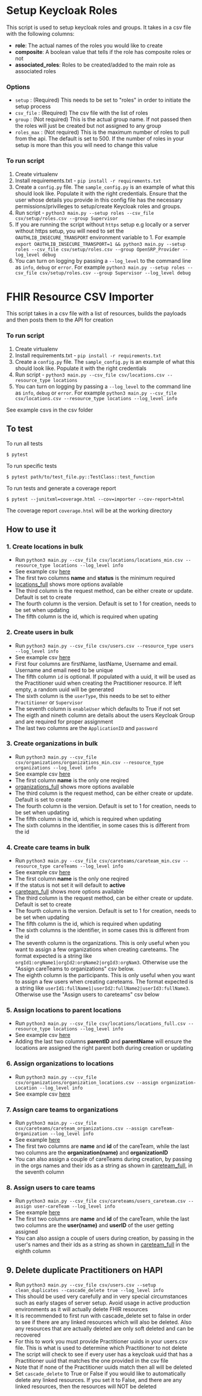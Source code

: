 # Setup Keycloak Roles

This script is used to setup keycloak roles and groups. It takes in a csv file with the following columns:

- **role**: The actual names of the roles you would like to create
- **composite**: A boolean value that tells if the role has composite roles or not
- **associated_roles**: Roles to be created/added to the main role as associated roles

### Options

- `setup` : (Required) This needs to be set to "roles" in order to initiate the setup process
- `csv_file` : (Required) The csv file with the list of roles
- `group` : (Not required) This is the actual group name. If not passed then the roles will just be created but not assigned to any group
- `roles_max` : (Not required) This is the maximum number of roles to pull from the api. The default is set to 500. If the number of roles in your setup is more than this you will need to change this value


### To run script
1. Create virtualenv
2. Install requirements.txt - `pip install -r requirements.txt`
3. Create a `config.py` file. The `sample_config.py` is an example  of what this should look like. Populate it with the right credentials. Ensure that the user whose details you provide in this config file has the necessary permissions/privilleges to setup/create Keycloak roles and groups.
4. Run script - `python3 main.py --setup roles --csv_file csv/setup/roles.csv --group Supervisor`
5. If you are running the script without `https` setup e.g locally or a server without https setup, you will need to set the `OAUTHLIB_INSECURE_TRANSPORT` environment variable to 1. For example `export OAUTHLIB_INSECURE_TRANSPORT=1 && python3 main.py --setup roles --csv_file csv/setup/roles.csv --group OpenSRP_Provider --log_level debug`
6. You can turn on logging by passing a `--log_level` to the command line as `info`, `debug` or `error`. For example `python3 main.py --setup roles --csv_file csv/setup/roles.csv --group Supervisor --log_level debug`


# FHIR Resource CSV Importer

This script takes in a csv file with a list of resources, builds the payloads 
and then posts them to the API for creation

### To run script
1. Create virtualenv
2. Install requirements.txt - `pip install -r requirements.txt`
3. Create a `config.py` file. The `sample_config.py` is an example  of what this should look like. Populate it with the right credentials
4. Run script - `python3 main.py --csv_file csv/locations.csv --resource_type locations`
5. You can turn on logging by passing a `--log_level` to the command line as `info`, `debug` or `error`. For example `python3 main.py --csv_file csv/locations.csv --resource_type locations --log_level info`

See example csvs in the csv folder

## To test

To run all tests
```console
$ pytest
```
To run specific tests
```console
$ pytest path/to/test_file.py::TestClass::test_function
```

To run tests and generate a coverage report
```console
$ pytest --junitxml=coverage.html --cov=importer --cov-report=html
```
The coverage report `coverage.html` will be at the working directory

## How to use it

### 1. Create locations in bulk
- Run `python3 main.py --csv_file csv/locations/locations_min.csv --resource_type locations --log_level info`
- See example csv [here](/importer/csv/locations/locations_min.csv)
- The first two columns __name__ and __status__ is the minimum required
- [locations_full](/importer/csv/locations/locations_full.csv) shows more options available
- The third column is the request method, can be either create or update. Default is set to create
- The fourth column is the version. Default is set to 1 for creation, needs to be set when updating
- The fifth column is the id, which is required when upating

### 2. Create users in bulk
- Run `python3 main.py --csv_file csv/users.csv --resource_type users --log_level info`
- See example csv [here](/importer/csv/users.csv)
- First four columns are firstName, lastName, Username and email. Username and email need to be unique
- The fifth column `id` is optional. If populated with a uuid, it will be used as the Practitioner uuid when creating the Practitioner resource. If left empty, a random uuid will be generated
- The sixth column is the `userType`, this needs to be set to either `Practitioner` or `Supervisor`
- The seventh column is `enableUser` which defaults to True if not set
- The eigth and nineth column are details about the users Keycloak Group and are required for proper assignment
- The last two columns are the `ApplicationID` and `password`

### 3. Create organizations in bulk
- Run `python3 main.py --csv_file csv/organizations/organizations_min.csv --resource_type organizations --log_level info`
- See example csv [here](/importer/csv/organizations/organizations_min.csv)
- The first  column __name__ is the only one reqired
- [organizations_full](/importer/csv/organizations/organizations_full.csv) shows more options available
- The third column is the request method, can be either create or update. Default is set to create
- The fourth column is the version. Default is set to 1 for creation, needs to be set when updating
- The fifth column is the id, which is required when updating
- The sixth columns in the identifier, in some cases this is different from the id

### 4. Create care teams in bulk
- Run `python3 main.py --csv_file csv/careteams/careteam_min.csv --resource_type careTeams --log_level info`
- See example csv [here](/importer/csv/careteams/careteam_min.csv)
- The first  column __name__ is the only one reqired
- If the status is not set it will default to __active__
- [careteam_full](/importer/csv/careteams/careteam_full.csv) shows more options available
- The third column is the request method, can be either create or update. Default is set to create
- The fourth column is the version. Default is set to 1 for creation, needs to be set when updating
- The fifth column is the id, which is required when updating
- The sixth columns is the identifier, in some cases this is different from the id
- The seventh column is the organizations. This is only useful when you want to assign a few organizations when creating careteams. The format expected is a string like `orgId1:orgName1|orgId2:orgName2|orgId3:orgNam3`. Otherwise use the "Assign careTeams to organizations" csv below.
- The eighth column is the participants. This is only useful when you want to assign a few users when creating careteams. The format expected is a string like `userId1:fullName1|userId2:fullName2|userId3:fullName3`. Otherwise use the "Assign users to careteams" csv below



### 5. Assign locations to parent locations
- Run `python3 main.py --csv_file csv/locations/locations_full.csv --resource_type locations --log_level info`
- See example csv [here](/importer/csv/locations/locations_full.csv)
- Adding the last two columns __parentID__ and __parentName__ will ensure the locations are assigned the right parent both during creation or updating



### 6. Assign organizations to locations
- Run `python3 main.py --csv_file csv/organizations/organization_locations.csv --assign organization-Location --log_level info`
- See example csv [here](/importer/csv/organizations/organization_locations.csv)

### 7. Assign care teams to organizations
- Run `python3 main.py --csv_file csv/careteams/careteam_organizations.csv --assign careTeam-Organization --log_level info`
- See example [here](/importer/csv/careteams/careteam_organizations.csv)
- The first two columns are __name__ and __id__ of the careTeam, while the last two columns are the __organization(name)__ and __organizationID__
- You can also assign a couple of careTeams during creation, by passing in the orgs names and their ids as a string as shown in [careteam_full](/importer/csv/careteams/careteam_full.csv), in the seventh column

### 8. Assign users to care teams
- Run `python3 main.py --csv_file csv/careteams/users_careteam.csv --assign user-careTeam --log_level info`
- See example [here](/importer/csv/careteams/users_careteam.csv)
- The first two columns are __name__ and __id__ of the careTeam, while the last two columns are the __user(name)__ and __userID__ of the user getting assigned
- You can also assign a couple of users during creation, by passing in the user's names and their ids as a string as shown in [careteam_full](/importer/csv/careteams/careteam_full.csv) in the eighth column

## 9. Delete duplicate Practitioners on HAPI
- Run `python3 main.py --csv_file csv/users.csv --setup clean_duplicates --cascade_delete true --log_level info`
- This should be used very carefully and in very special circumstances such as early stages of server setup. Avoid usage in active production environments as it will actually delete FHIR resources
- It is recommended to first run with cascade_delete set to false in order to see if there are any linked resources which will also be deleted. Also any resources that are actually deleted are only soft deleted and can be recovered
- For this to work you must provide Practitioner uuids in your users.csv file. This is what is used to determine which Practitioner to not delete
- The script will check to see if every user has a keycloak uuid that has a Practitioner uuid that matches the one provided in the csv file
- Note that if none of the Practitioner uuids match then all will be deleted
- Set `cascade_delete` to True or False if you would like to automatically delete any linked resources. If you set it to False, and there are any linked resources, then the resources will NOT be deleted

